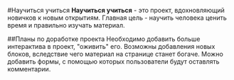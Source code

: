 #Научиться учиться
**Научиться учиться** - это проект, вдохновляющий новичков к новым открытиям.
Главная цель - научить человека ценить время и правильно изучать материал.

##Планы по доработке проекта
Необходимо добавить больше интерактива в проект, "оживить" его. Возможны добавления новых блоков, вследствие чего материал на странице станет богаче. Можно добавить формы, с помощью которых пользователи будут оставлять комментарии.